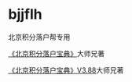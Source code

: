 # bjjflh
北京积分落户帮专用


[《北京积分落户宝典》](./%E5%8C%97%E4%BA%AC%E7%A7%AF%E5%88%86%E8%90%BD%E6%88%B7%E5%AE%9D%E5%85%B8v3.7%EF%BC%8820190605%EF%BC%89--%E5%A4%A7%E5%B8%88%E5%85%84.pdf)大师兄著


[《北京积分落户宝典》V3.88](./%E5%8C%97%E4%BA%AC%E7%A7%AF%E5%88%86%E8%90%BD%E6%88%B7%E5%AE%9D%E5%85%B8v3.88.pdf)大师兄著
